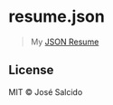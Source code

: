 # resume.json

> My [JSON Resume](https://jsonresume.org)

<!-- [![Build status](https://img.shields.io/travis/jmsalcido/resume.svg)](https://travis-ci.org/jmsalcido/resume) -->

## License

MIT © José Salcido
